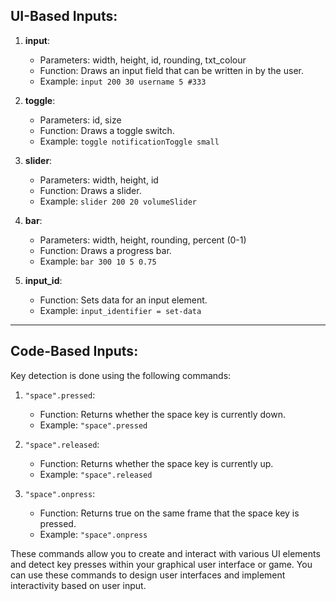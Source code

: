 ## UI-Based Inputs:

1. **input**:
   - Parameters: width, height, id, rounding, txt_colour
   - Function: Draws an input field that can be written in by the user.
   - Example: `input 200 30 username 5 #333`

2. **toggle**:
   - Parameters: id, size
   - Function: Draws a toggle switch.
   - Example: `toggle notificationToggle small`

3. **slider**:
   - Parameters: width, height, id
   - Function: Draws a slider.
   - Example: `slider 200 20 volumeSlider`

4. **bar**:
   - Parameters: width, height, rounding, percent (0-1)
   - Function: Draws a progress bar.
   - Example: `bar 300 10 5 0.75`

5. **input_id**:
   - Function: Sets data for an input element.
   - Example: `input_identifier = set-data`
   
---

## Code-Based Inputs:

Key detection is done using the following commands:

1. `"space".pressed`:
   - Function: Returns whether the space key is currently down.
   - Example: `"space".pressed`

2. `"space".released`:
   - Function: Returns whether the space key is currently up.
   - Example: `"space".released`

3. `"space".onpress`:
   - Function: Returns true on the same frame that the space key is pressed.
   - Example: `"space".onpress`

These commands allow you to create and interact with various UI elements and detect key presses within your graphical user interface or game. You can use these commands to design user interfaces and implement interactivity based on user input.
